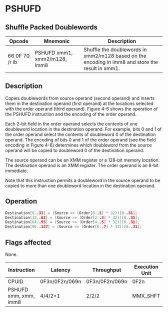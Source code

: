 # PSHUFD
 
## Shuffle Packed Doublewords
 
 
|Opcode|Mnemonic|Description|
|-|-|-|
|66 0F 70 /r ib|PSHUFD xmm1, xmm2/m128, imm8|Shuffle the doublewords in xmm2/m128 based on the encoding in imm8 and store the result in xmm1.|
 
## Description
 
Copies doublewords from source operand (second operand) and inserts them in the destination operand (first operand) at the locations selected with the order operand (third operand). Figure 4-6 shows the operation of the PSHUFD instruction and the encoding of the order operand.
 
Each 2-bit field in the order operand selects the contents of one doubleword location in the destination operand. For example, bits 0 and 1 of the order operand select the contents of doubleword 0 of the destination operand. The encoding of bits 0 and 1 of the order operand (see the field encoding in Figure 4-6) determines which doubleword from the source operand will be copied to doubleword 0 of the destination operand.
 
The source operand can be an XMM register or a 128-bit memory location. The destination operand is an XMM register. The order operand is an 8-bit immediate.
 
Note that this instruction permits a doubleword in the source operand to be copied to more than one doubleword location in the destination operand.
 
 
## Operation
 
```c
Destination[0..31] = (Source >> (Order[0..1] * 32))[0..31];
Destination[32..63] = (Source >> (Order[2..3] * 32))[0..31];
Destination[64..95] = (Source >> (Order[4..5] * 32))[0..31];
Destination[96..127] = (Source >> (Order[6..7] * 32))[0..31];

```
 
 
## Flags affected
 
None.

 
 
|Instruction|Latency|Throughput|Execution Unit|
|-|-|-|-|
|CPUID|0F3n/0F2n/069n|0F3n/0F2n/069n|0F2n|
|PSHUFD xmm, xmm, imm8|4/4/2+1|2/2/2|MMX_SHFT|
